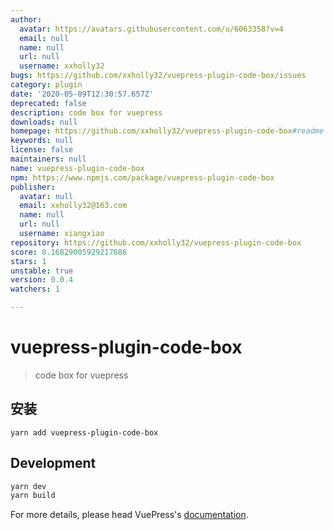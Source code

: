 ```yaml
---
author:
  avatar: https://avatars.githubusercontent.com/u/6063358?v=4
  email: null
  name: null
  url: null
  username: xxholly32
bugs: https://github.com/xxholly32/vuepress-plugin-code-box/issues
category: plugin
date: '2020-05-09T12:30:57.657Z'
deprecated: false
description: code box for vuepress
downloads: null
homepage: https://github.com/xxholly32/vuepress-plugin-code-box#readme
keywords: null
license: false
maintainers: null
name: vuepress-plugin-code-box
npm: https://www.npmjs.com/package/vuepress-plugin-code-box
publisher:
  avatar: null
  email: xxholly32@163.com
  name: null
  url: null
  username: xiangxiao
repository: https://github.com/xxholly32/vuepress-plugin-code-box
score: 0.16829005929217686
stars: 1
unstable: true
version: 0.0.4
watchers: 1

---
```


# vuepress-plugin-code-box

> code box for vuepress

## 安装

```
yarn add vuepress-plugin-code-box
```

## Development

```bash
yarn dev
yarn build
```

For more details, please head VuePress's [documentation](https://v1.vuepress.vuejs.org/).
